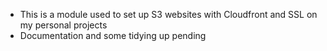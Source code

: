 - This is a module used to set up S3 websites with Cloudfront and SSL on my personal projects
- Documentation and some tidying up pending